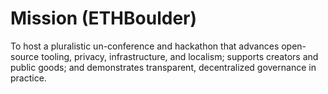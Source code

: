 # Mission (ETHBoulder)

To host a pluralistic un-conference and hackathon that advances open-source tooling, privacy, infrastructure, and localism; supports creators and public goods; and demonstrates transparent, decentralized governance in practice.
